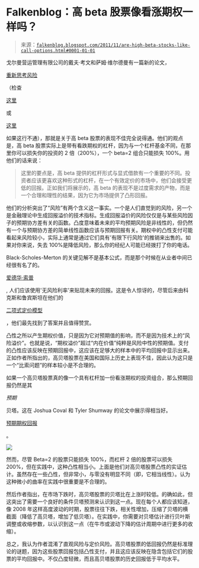 <!--yml

类别：未分类

日期：2024-05-12 20:39:24

-->

# Falkenblog：高 beta 股票像看涨期权一样吗？

> 来源：[`falkenblog.blogspot.com/2011/11/are-high-beta-stocks-like-call-options.html#0001-01-01`](http://falkenblog.blogspot.com/2011/11/are-high-beta-stocks-like-call-options.html#0001-01-01)

戈尔曼营运管理有限公司的戴夫·考文和萨姆·维尔德曼有一篇新的论文，

[重新思考风险](https://www.gmo.com/America/CMSAttachmentDownload.aspx?target=JUBRxi51IIBEIq6GNuTKrwDEmPY4UP89T11HQe%2bUJtaoPnrxQd%2b4bpGewst3vdOaQJVJ8XY4qD%2b12UXC0xaylXB7gabljhAHNugpRoO%2fMH9S5LTUfl6%2fcZf0CK%2bbQ1hv46Sthj5jlJU%3d)

（检查

[这里](http://www.gmo.com/America/)

或

[这里](http://ibankcoin.com/streetsleuth/2011/11/19/rethinking-risk-what-the-beta-puzzle-tells-us-about-investing-gmo/)

如果这行不通），那就是关于高 beta 股票的表现不佳完全说得通。他们的观点是，高 beta 股票实际上是带有看跌期权的杠杆，因为与一个杠杆基金不同，在那里你可以损失你的投资的 2 倍（200%），一个 beta=2 组合只能损失 100%。用他们的话来说：

> 这里的要点是，高 beta 提供的杠杆形式与显式借款有一个重要的不同。投资者应该更喜欢这种形式的杠杆，在一个有效定价的市场中，他们会接受更低的回报。正如我们将展示的，高 beta 的表现不是过度需求的产物，而是一个合理和理性的结果，因为它为市场提供了凸形回报。

他们的分析突出了“风险”有两个含义这一事实。一个是人们直觉到的风险，另一个是金融理论中生成回报溢价的技术指标。生成回报溢价的风险仅仅是与某些风险因子的预期协方差有关的函数。凸度意味着未来的平均预期风险是非线性的，但仍然有一个与预期协方差的简单线性函数应该与预期回报有关。期权中的凸性支付可能看起来风险较小，实际上通常是通过它们具有'有限下行风险'的推销来出售的。如果对你来说，失去 100%是降低风险，那么你的经纪人可能已经拨打了你的电话。

Black-Scholes-Merton 的关键见解不是基本公式，而是那个时候在从业者中间已经很有名了的。

[爱德华·索普](http://www.edwardothorp.com/sitebuildercontent/sitebuilderfiles/Interview_with_The_Journal_of_Investment_Consulting_2011.pdf)

, 人们应该使用'无风险利率'来贴现未来的回报。这是令人惊讶的，尽管后来由科克斯和鲁宾斯坦在他们的

[二项式定价模型](http://en.wikipedia.org/wiki/Binomial_options_pricing_model)

，他们最先找到了答案并且值得赞赏。

凸性之所以产生期权价值，只是因为它对预期值的影响，而不是因为技术上的“风险溢价”。也就是说，“期权溢价”超过“内在价值”纯粹是风险中性的预期值。支付的凸性应该反映在预期回报中，这应该在足够大的样本中的平均回报中显示出来。正如作者所指出的，高贝塔股票在美国和国际上历史上表现不佳，因此认为这只是一个“比索问题”的样本较小是不合理的。

如果一个高贝塔股票真的像一个具有杠杆加一份看涨期权的投资组合，那么预期回报仍然是其

*预期*

贝塔。这在 Joshua Coval 和 Tyler Shumway 的论文中展示得相当好。

[预期期权回报](http://www.people.hbs.edu/jcoval/Papers/OptionReturns.pdf)

。

![](https://blogger.googleusercontent.com/img/b/R29vZ2xl/AVvXsEjFjhKR4sBt8ZEsZd2SN6leNPJxrrT1JrkEaZHMaqJ0B8I-8Nq0ODR6_2gvnagiwb_OpIDJcL9uWPVXynSt2axnRYOiW_dhXkpECiDkNZ1MvTTMQTwez3caKzcaCk2xgyv0aXkq3g/s1600/betaconvex.jpg)

然而，尽管 Beta=2 的股票只能损失 100%，而杠杆 2 倍的股票可以损失 200%，但在实践中，这种凸性相当小。上面是他们对高贝塔股票凸性的实证估计。虽然存在一些凸性，但非常小，与零没有明显不同（即，它相当线性）。认为这种微小的曲率在实践中很重要是不合理的。

然后作者指出，在市场下跌时，高贝塔股票的贝塔比在上涨时较低。的确如此，但这突出了需要一个良好的条件贝塔预测来认识到这一点。现在每个人都应该知道，像 2008 年这样高度波动的时期，股票往往下跌，相关性增加，压缩了贝塔的横截面（降低了高贝塔，增加了低贝塔）。在实践中，你需要对贝塔估计进行贝叶斯调整或收缩参数，以认识到这一点（在牛市或波动下降的估计周期中进行更多的收缩）。

总之，我认为作者混淆了直观风险与定价风险。高贝塔股票的低回报仍然是标准理论的谜题，因为这些股票回报包括凸性支付，并且这应该反映在隐含包括它们的股票的平均回报中。不仅凸度轻微，而且高贝塔股票的历史回报低于平均水平。
